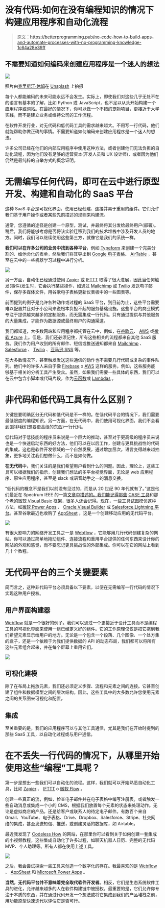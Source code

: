 # 没有代码:如何在没有编程知识的情况下构建应用程序和自动化流程

> 原文：<https://betterprogramming.pub/no-code-how-to-build-apps-and-automate-processes-with-no-programming-knowledge-1c64a28e39ff>

## 不需要知道如何编码来创建应用程序是一个迷人的想法

![](img/04950357000399b0285b470b62cb7028.png)

照片由[克里斯汀·休姆](https://unsplash.com/@christinhumephoto?utm_source=unsplash&utm_medium=referral&utm_content=creditCopyText)在 [Unsplash](https://unsplash.com/collections/1955200/people-working?utm_source=unsplash&utm_medium=referral&utm_content=creditCopyText) 上拍摄

每个人都能编码的未来可能永远不会发生。实际上，即使我们对这些几乎无处不在的语言有基本的了解，比如 Python 或 JavaScript，也不足以从头开始构建一个应用程序或网站。在最好的情况下，你可以做一个不错的宠物项目，更接近于大学实践，而不是建立业务或维持公司的工作流程。

在软件开发行业，对无代码和低代码工具的需求越来越大。不用写一行代码，他们就能帮助你做正确的事情。不需要知道如何编码来创建应用程序是一个迷人的想法。

许多公司已经在他们的内部应用程序中使用这种方法，或者创建他们无法负担的自动化流程，因为他们没有足够的运营资本(开发人员和 UX 设计师)，或者因为他们仍然是最纯粹的自举方式的概念证明。

# 无需编写任何代码，即可在云中进行原型开发、构建和自动化的 SaaS 平台

这种 SaaS 平台是可视化界面，使用已经创建、连接并易于重用的组件。它们允许我们基于用户操作或者某些先前描述的规则来构建流。

通常，您遵循的途径是创建一个原型，测试，并最终将其分发给最终用户(部署)。稍后，我们将能够考虑是否将该实验迁移到我们的技术堆栈中涉及开发人员的地方。同时，我们可以继续使用这些第三方，就像它是我们的系统一样。

**我们可以在许多公司的业务中找到各种平台**，例如 [Typeform](https://www.typeform.com/) 来创建一个完美分割的、维他命化的表单，然后我们将其导出到 [Google 电子表格](https://www.google.es/intl/es/sheets/about/)、 [AirTable](https://airtable.com/) ，甚至在云中的一些机器学习过程中进行分析。

![](img/6b5c915c6d2b693c34b805957c1c5e36.png)

另一方面，自动化已经通过使用 [Zapier](https://zapier.com/home) 或 [IFTTT](https://ifttt.com/) 取得了很大进展，因此当任何触发(事件)发生时，它会执行某些操作，如通过 [Mailchimp](https://mailchimp.com/) 或 [Twilio](https://www.twilio.com/) 发送电子邮件，保存多媒体文件，用谷歌电子表格更新仪表板中的一些图表等。

前面提到的例子是允许各种动作或过程的 SaaS 平台，到目前为止，这些平台需要难以配置并且对于小公司来说根本负担不起的服务基础设施。这些平台的商业模式专注于提供越来越多的定制服务，而无需集成一行代码。只有通过提供与其他服务的大量集成，才能作为数据源或最终用户的沟通渠道。

我们都知道，大多数网站和应用程序都托管在云中，例如，在[谷歌云](https://cloud.google.com/)、 [AWS](https://aws.amazon.com/es/) 或[微软 Azure](https://azure.microsoft.com/es-es/) 上。但是，我们还必须记住，所有这些相关的流程都来自其他 SaaS 服务。我们作为用户收到的所有邮件、短信或推送通知都来自 [Mailchimp](https://mailchimp.com/) 、 [Salesforce](https://www.salesforce.com/es/) 、 [Twilio](https://www.twilio.com/) 、[亚马逊 SNS](https://aws.amazon.com/es/sns/) 等。

在大多数情况下，甚至触发发送这些通信的动作也不需要几行代码或复杂的事件队列。他们中的许多人来自于像 [Firebase](https://firebase.google.com/?hl=es) o [AWS](https://aws.amazon.com/es/) 这样的服务，例如，这些服务能够基于相关的分析工具产生受众。虽然，如果我们需要一些具体的东西，我们可以在云中包含小脚本或代码片段，作为[云函数](https://cloud.google.com/functions?hl=es)或 [Lambdas](https://aws.amazon.com/es/lambda/features/) 。

# 非代码和低代码工具有什么区别？

关键是要明确区分无代码和低代码是不一样的。在低代码平台的情况下，我们需要最低限度的编程知识。另一方面，在无代码中，我们使用可视化界面，我们不会看到(除非我们想要更高级的东西)一行代码。

低代码对于低技能的程序员来说是一个巨大的推动，甚至对于更高级的程序员来说也是一个快速启动东西的好方法，他们可以在以后工作，创建与更具挑战性的代码的集成。这也是软件开发领域的一个自然发展，通过增加层次，语言变得越来越抽象，更多地关注我们想做什么，而不是如何做。

**在无代码**中，我们关注的是我们希望用户看到什么的问题。因此，理论上，这些工具可以根据我们的指示，创建我们想法的多平台视觉界面，无论是 web 应用程序、原生应用程序，甚至是 slack 或语音助手之一的消息交换。

“低代码的概念不是我们以前没有见过的，而是从 20 世纪 90 年代就有了。”这是他们最近在 Spectrum IEEE 的一篇[文章中描述的。我们能记得那些](https://spectrum.ieee.org/tech-talk/computing/software/programming-without-code-no-code-software-development) [CASE 工具](https://en.wikipedia.org/wiki/Computer-aided_software_engineering)和那个老的[微软 Visual Basic](https://docs.microsoft.com/es-es/dotnet/visual-basic/) 框架，很多人还会记得。现在，一些工具试图模仿这种方法，如[微软 Power Apps](https://powerapps.microsoft.com/es-es/) 、 [Oracle Visual Builder](https://www.oracle.com/es/application-development/cloud-services/visual-builder/) 或 [Salesforce Lightning 平台](https://www.salesforce.com/products/platform/lightning/)。甚至谷歌最近也收购了 [AppSheet](https://www.appsheet.com/) ，这是一个创建移动应用的无代码平台。

![](img/0ecd6f299c320c16ba73b02ff26147ad.png)

有很大影响力的网络开发工具之一是 [Webflow](https://webflow.com/) ，它能够用几行代码创建复杂的网站。你可以通过简单地拖动组件、连接流程和重用平台提供的任何东西来设计你的网站的外观和感觉，而不要忘记更具挑战性的外部集成。你可以在它的网站上看到几十个教程。

# 无代码平台的三个关键要素

简而言之，这种非代码平台必须具备以下要素，以便在无需编写一行代码的情况下实现这种用户授权。

## 用户界面构建器

[Webflow](https://webflow.com/) 就是一个很好的例子。我们可以通过一个更接近于设计工具而不是编程工具的可视化界面来使用一组已经定义好的组件。它的工作原理仅仅是把它拖到我们希望元素显示给用户的地方。无论是一个包含一个段落、几个图像、一个处方集的盒子，还是一个依赖于为我们提供数据的 API 的动态布局，我们都可以将所有这些元素组合起来，并在每个屏幕上重用它们。

![](img/990957408ef2c9ebc6b568879fd8acdd.png)

## 可视化建模

除了在布局上拖放元素，我们还必须定义步骤、流程和元素之间的连接。它甚至创建了组件和数据模型之间的层次结构。因此，这些工具中的大多数允许您使用元素之间的关系图来可视化和配置。

## 集成

至关重要的是，我们的应用程序可以与其他工具通信，尤其是我们在开始时提到的那些 SaaS 工具，以自动化过程或与用户通信。

# 在不丢失一行代码的情况下，从哪里开始使用这些“编程”工具呢？

第一步是想出一些我们可以自动化的流程。这样，我们就可以开始熟悉自动化工具，比如 [Zapier](https://zapier.com/home) 、 [IFTTT](https://ifttt.com/) o [微软 Flow](https://flow.microsoft.com/es-es/) 。

创建一些真正的流，例如，检查电子邮件并在电子表格中编写注册表，或者触发一些自动消息或集成一个小的 CMS，根据我们放置每个元素的状态来处理动作。无论是虚拟商店的产品，还是给客户或联系人的待定电子邮件。有数百个来自 Gmail、YouTube、电子表格、Drive、Dropbox、Salesforce、Stripe、社交网络的集成，甚至发送短信、推送，或创建灵活的数据库，如 Airtable。

最近我发现了 [Codeless How](https://codeless.how/) 的网站，在那里你可以看到关于如何创建一套集成的小视频教程，这些集成自动化了许多过程，如聊天机器人日历、完整的无代码 MVP、个人助理等。所有人都在使用上述工具。

![](img/ac2082a00660a394e222cea3ff5b047d.png)

之后，我会尝试探索一些工具来创造一个数字化的存在。我最喜欢的是 [Webflow](https://webflow.com/) 、 [AppSheet](https://www.appsheet.com/) 和 [Microsoft Power Apps](https://powerapps.microsoft.com/es-es/) 。

**当然，无代码平台并不意味着完全取代软件开发者**。相反，它们是生态系统软件工具的进化，允许越来越多的人在软件构建链中被授权。最重要的是，它们允许你专注于本质的东西，并在通过代码开发一个想法或将它集成到我们的产品堆栈之前，用功能原型快速迭代以评估它是否可行。